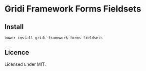 # Gridi Framework Forms Fieldsets

## Install
`bower install gridi-framework-forms-fieldsets`

## Licence

Licensed under MIT.
